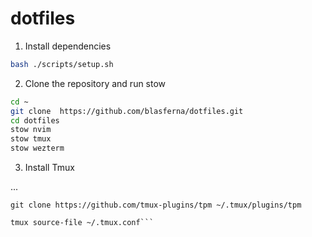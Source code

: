 # dotfiles

1. Install dependencies

```bash
bash ./scripts/setup.sh
```

2. Clone the repository and run stow

```bash
cd ~
git clone  https://github.com/blasferna/dotfiles.git
cd dotfiles
stow nvim
stow tmux
stow wezterm
```

3. Install Tmux

...

```
git clone https://github.com/tmux-plugins/tpm ~/.tmux/plugins/tpm

tmux source-file ~/.tmux.conf```
```
